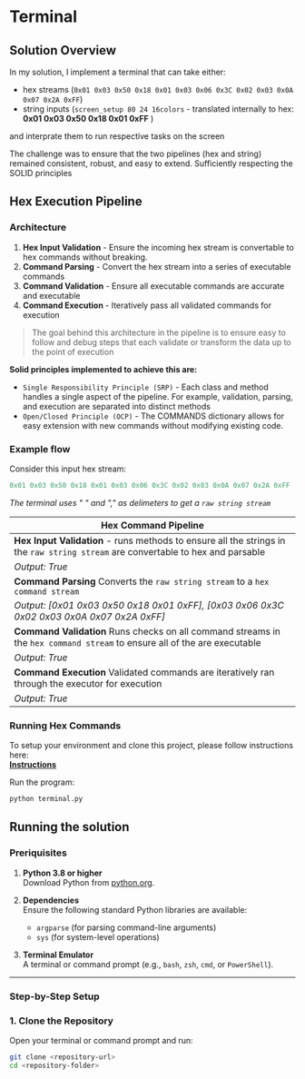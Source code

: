 
# Terminal

## Solution Overview

In my solution, I implement a terminal that can take either:  

- hex streams (`0x01 0x03 0x50 0x18 0x01 0x03 0x06 0x3C 0x02 0x03 0x0A 0x07 0x2A 0xFF`)
-  string inputs (`screen_setup 80 24 16colors` - translated internally to hex: **0x01 0x03 0x50 0x18 0x01 0xFF** )

and interprate them to run respective tasks on the screen  

The challenge was to ensure that the two pipelines (hex and string) remained consistent, robust, and easy to extend. Sufficiently respecting the SOLID principles


## Hex Execution Pipeline  

### Architecture

1. **Hex Input Validation** - Ensure the incoming hex stream is convertable to hex commands without breaking.  
2. **Command Parsing** - Convert the hex stream into a series of executable commands
3. **Command Validation** - Ensure all executable commands are accurate and executable
4. **Command Execution** - Iteratively pass all validated commands for execution  

> The goal behind this architecture in the pipeline is to ensure easy to follow and debug steps that each validate or transform the data up to the point of execution  

**Solid principles implemented to achieve this are:**  

- `Single Responsibility Principle (SRP)` - Each class and method handles a single aspect of the pipeline. For example, validation, parsing, and execution are separated into distinct methods
- `Open/Closed Principle (OCP)` - The COMMANDS dictionary allows for easy extension with new commands without modifying existing code.


### Example flow

Consider this input hex stream:

```Python
0x01 0x03 0x50 0x18 0x01 0x03 0x06 0x3C 0x02 0x03 0x0A 0x07 0x2A 0xFF
```

*The terminal uses " " and "," as delimeters to get a `raw string stream`*  

|Hex Command Pipeline|
|---|
|**Hex Input Validation** - runs methods to ensure all the strings in the `raw string stream` are convertable to hex and parsable |
|*Output: True*|
|**Command Parsing** Converts the `raw string stream` to a `hex command stream`|
|*Output: [0x01 0x03 0x50 0x18 0x01 0xFF], [0x03 0x06 0x3C 0x02 0x03 0x0A 0x07 0x2A 0xFF]*|
|**Command Validation** Runs checks on all command streams in the `hex command stream` to ensure all of the are executable|
|*Output: True*|
|**Command Execution** Validated commands are iteratively ran through the executor for execution|
|*Output: True*|

### Running Hex Commands
To setup your environment and clone this project, please follow instructions here:  
[**Instructions**](https://github.com/VictorCodebase/CustomTerminal/edit/main/README.md#running-the-solution)

Run the program:
```bash
python terminal.py
```

## Running the solution  
### Preriquisites

1. **Python 3.8 or higher**  
   Download Python from [python.org](https://www.python.org/downloads/).

2. **Dependencies**  
   Ensure the following standard Python libraries are available:
   
   - `argparse` (for parsing command-line arguments)
   - `sys` (for system-level operations)

3. **Terminal Emulator**  
   A terminal or command prompt (e.g., `bash`, `zsh`, `cmd`, or `PowerShell`).

---

### Step-by-Step Setup

### 1. Clone the Repository

Open your terminal or command prompt and run:

```bash
git clone <repository-url>
cd <repository-folder>


